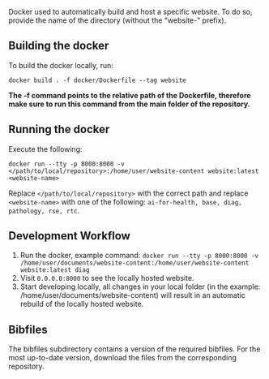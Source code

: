 Docker used to automatically build and host a specific website. To do so, provide the name of the directory (without the "website-" prefix). 

## Building the docker
To build the docker locally, run:
```
docker build . -f docker/Dockerfile --tag website
```
**The -f command points to the relative path of the Dockerfile, therefore make sure to run this command from the main folder of the repository.**

## Running the docker
Execute the following:
```
docker run --tty -p 8000:8000 -v </path/to/local/repository>:/home/user/website-content website:latest <website-name>
```
Replace `</path/to/local/repository>` with the correct path and replace `<website-name>` with one of the following: `ai-for-health, base, diag, pathology, rse, rtc`.

## Development Workflow
1. Run the docker, example command: `docker run --tty -p 8000:8000 -v /home/user/documents/website-content:/home/user/website-content website:latest diag`
2. Visit `0.0.0.0:8000` to see the locally hosted website. 
3. Start developing locally, all changes in your local folder (in the example: /home/user/documents/website-content) will result in an automatic rebuild of the locally hosted website.

## Bibfiles
The bibfiles subdirectory contains a version of the required bibfiles. For the most up-to-date version, download the files from the corresponding repository.
